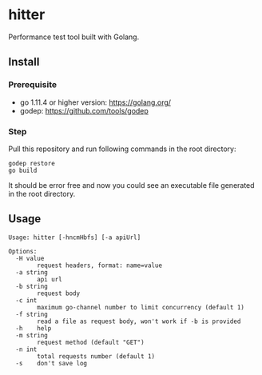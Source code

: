 # hitter
Performance test tool built with Golang.

## Install
### Prerequisite
- go 1.11.4 or higher version: https://golang.org/
- godep: https://github.com/tools/godep

### Step
Pull this repository and run following commands in the root directory:
```shell script
godep restore
go build
```
It should be error free and now you could see an executable file generated in the root directory.
## Usage
```shell script
Usage: hitter [-hncmHbfs] [-a apiUrl]

Options:
  -H value
        request headers, format: name=value
  -a string
        api url
  -b string
        request body
  -c int
        maximum go-channel number to limit concurrency (default 1)
  -f string
        read a file as request body, won't work if -b is provided
  -h    help
  -m string
        request method (default "GET")
  -n int
        total requests number (default 1)
  -s    don't save log
```

